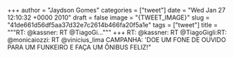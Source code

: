 
+++
author = "Jaydson Gomes"
categories = ["tweet"]
date = "Wed Jan 27 12:10:32 +0000 2010"
draft = false
image = "{TWEET_IMAGE}"
slug = "41de661d56df5aa37d32e7c2614b466fa20f5a1e"
tags = ["tweet"]
title = """RT: @kassner: RT @TiagoGi..."""
+++
RT: @kassner: RT @TiagoGigli:RT: @monicaiozzi: RT @vinicius_lima CAMPANHA: 'DOE UM FONE DE OUVIDO PARA UM FUNKEIRO E FAÇA UM ÔNIBUS FELIZ!"
